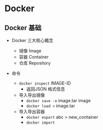 # Docker

## Docker 基础
* Docker 三大核心概念
    - 镜像 Image
    - 容器 Container
    - 仓库 Repository

* 命令
    - `docker inspect` IMAGE-ID
        + 返回JSON 格式信息
    - 导入导出镜像
        + `docker save -o` image.tar image
        + `docker load <` image.tar
    - 导入导出容器
        + `docker export` abc > new_container
        + `docker import`
